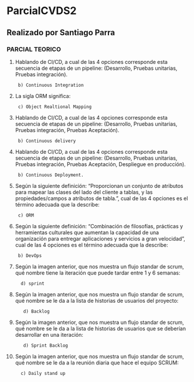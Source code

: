 # ParcialCVDS2

## Realizado por Santiago Parra

### PARCIAL TEORICO

1) Hablando de CI/CD, a cual de las 4 opciones corresponde esta secuencia de etapas de un pipeline: (Desarrollo, Pruebas unitarias, Pruebas integración).

        b) Continuous Integration

2) La sigla ORM significa:

        c) Object Realtional Mapping

3) Hablando de CI/CD, a cual de las 4 opciones corresponde esta secuencia de etapas de un
pipeline: (Desarrollo, Pruebas unitarias, Pruebas integración, Pruebas Aceptación).

        b) Continuous delivery

4) Hablando de CI/CD, a cual de las 4 opciones corresponde esta secuencia de etapas de un
pipeline: (Desarrollo, Pruebas unitarias, Pruebas integración, Pruebas Aceptación,
Despliegue en producción).

        b) Continuous Deployment.


5) Según la siguiente definición: “Proporcionan un conjunto de atributos para mapear las clases
del lado del cliente a tablas, y las propiedades/campos a atributos de tabla.”, cual de las 4
opciones es el término adecuada que la describe:

        c) ORM
   
6) Según la siguiente definición: “Combinación de filosofías, prácticas y herramientas culturales
que aumentan la capacidad de una organización para entregar aplicaciones y servicios a
gran velocidad”, cual de las 4 opciones es el término adecuada que la describe:


        b) DevOps
   
7) Según la imagen anterior, que nos muestra un flujo standar de scrum, qué nombre tiene la
iteración que puede tardar entre 1 y 6 semanas:

         d) sprint


8) Según la imagen anterior, que nos muestra un flujo standar de scrum, qué nombre se le da
a la lista de historias de usuarios del proyecto:

          d) Backlog
    
9) Según la imagen anterior, que nos muestra un flujo standar de scrum, qué nombre se le da
a la lista de historias de usuarios que se deberían desarrollar en una iteración:

          d) Sprint Backlog
    
10) Según la imagen anterior, que nos muestra un flujo standar de scrum, qué nombre se le da
a la reunión diaria que hace el equipo SCRUM:

          c) Daily stand up


